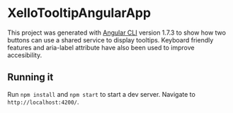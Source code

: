 # XelloTooltipAngularApp

This project was generated with [Angular CLI](https://github.com/angular/angular-cli) version 1.7.3 to show how two buttons can use a shared service to display tooltips.
Keyboard friendly features and aria-label attribute have also been used to improve accesibility.

## Running it

Run `npm install` and `npm start` to start a dev server. Navigate to `http://localhost:4200/`.
